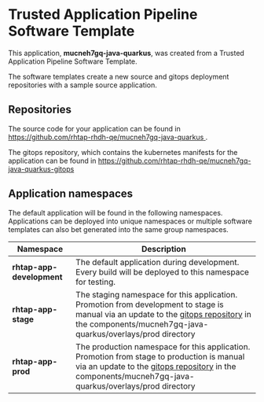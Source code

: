 # Trusted Application Pipeline Software Template

This application, **mucneh7gq-java-quarkus**, was created from a Trusted Application Pipeline Software Template.

The software templates create a new source and gitops deployment repositories with a sample source application. 

## Repositories

The source code for your application can be found in [https://github.com/rhtap-rhdh-qe/mucneh7gq-java-quarkus ](https://github.com/rhtap-rhdh-qe/mucneh7gq-java-quarkus ).
 
The gitops repository, which contains the kubernetes manifests for the application can be found in 
[https://github.com/rhtap-rhdh-qe/mucneh7gq-java-quarkus-gitops ](https://github.com/rhtap-rhdh-qe/mucneh7gq-java-quarkus-gitops ) 

## Application namespaces 

The default application will be found in the following namespaces. Applications can be deployed into unique namespaces or multiple software templates can also bet generated into the same group namespaces.  

|  Namespace   |  Description   |  
| -------- | -------- |   
| **rhtap-app-development** | The default application during development. Every build will be deployed to this namespace for testing. | 
| **rhtap-app-stage** | The staging namespace for this application. Promotion from development to stage is manual via an update to the [gitops repository](https://github.com/rhtap-rhdh-qe/mucneh7gq-java-quarkus-gitops ) in the components/mucneh7gq-java-quarkus/overlays/prod directory |  
| **rhtap-app-prod** | The production namespace for this application. Promotion from stage to production is manual via an update to the [gitops repository](https://github.com/rhtap-rhdh-qe/mucneh7gq-java-quarkus-gitops ) in the components/mucneh7gq-java-quarkus/overlays/prod directory | 